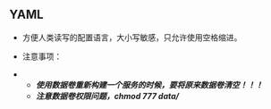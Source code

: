 ## YAML

+ 方便人类读写的配置语言，大小写敏感，只允许使用空格缩进。
+ 注意事项：

+ - ***使用数据卷重新构建一个服务的时候，要将原来数据卷清空！！！***
  - ***注意数据卷权限问题，chmod 777 data/***


